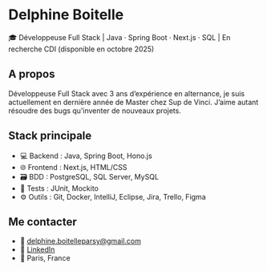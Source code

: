 # Delphine Boitelle

🎓 Développeuse Full Stack | Java · Spring Boot · Next.js · SQL | En recherche CDI (disponible en octobre 2025)

## A propos

Développeuse Full Stack avec 3 ans d’expérience en alternance, je suis actuellement en dernière année de Master chez Sup de Vinci.
J’aime autant résoudre des bugs qu’inventer de nouveaux projets.

## Stack principale 

- 💻 Backend : Java, Spring Boot, Hono.js
- 🌐 Frontend : Next.js, HTML/CSS
- 🗃 BDD : PostgreSQL, SQL Server, MySQL
- 🧪 Tests : JUnit, Mockito
- ⚙️ Outils : Git, Docker, IntelliJ, Eclipse, Jira, Trello, Figma

## Me contacter
- 📧 delphine.boitelleparsy@gmail.com  
- 🔗 [LinkedIn](https://www.linkedin.com/in/delphine-boitelle-2656a1217)  
- 📍 Paris, France  
